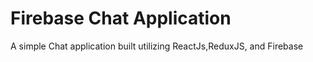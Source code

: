 # Firebase Chat Application 

A simple Chat application built utilizing ReactJs,ReduxJS, and Firebase 


